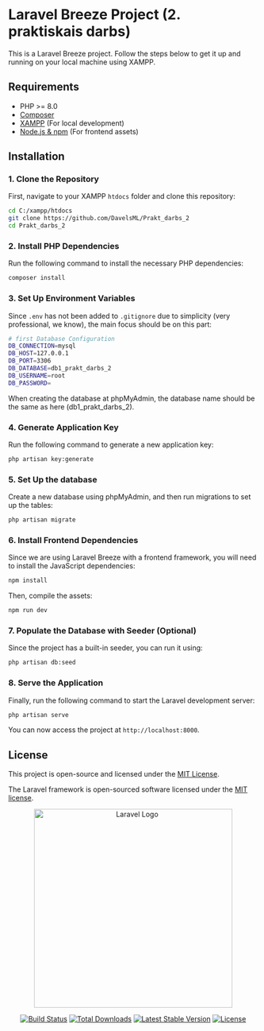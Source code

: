 # Laravel Breeze Project (2. praktiskais darbs)

This is a Laravel Breeze project. Follow the steps below to get it up and running on your local machine using XAMPP.

## Requirements

- PHP >= 8.0
- [Composer](https://getcomposer.org/)
- [XAMPP](https://www.apachefriends.org/index.html) (For local development)
- [Node.js & npm](https://nodejs.org/) (For frontend assets)

## Installation

### 1. Clone the Repository
First, navigate to your XAMPP `htdocs` folder and clone this repository:
```bash
cd C:/xampp/htdocs
git clone https://github.com/DavelsML/Prakt_darbs_2
cd Prakt_darbs_2
```

### 2. Install PHP Dependencies

Run the following command to install the necessary PHP dependencies:
```bash
composer install
```

### 3. Set Up Environment Variables

Since ```.env``` has not been added to ```.gitignore``` due to simplicity (very professional, we know), the main focus should be on this part:
```bash
# first Database Configuration
DB_CONNECTION=mysql
DB_HOST=127.0.0.1
DB_PORT=3306
DB_DATABASE=db1_prakt_darbs_2
DB_USERNAME=root
DB_PASSWORD=
```

When creating the database at phpMyAdmin, the database name should be the same as here (db1_prakt_darbs_2).

### 4. Generate Application Key

Run the following command to generate a new application key:

```bash
php artisan key:generate
```

### 5. Set Up the database

Create a new database using phpMyAdmin, and then run migrations to set up the tables:
```bash
php artisan migrate
```

### 6. Install Frontend Dependencies

Since we are using Laravel Breeze with a frontend framework, you will need to install the JavaScript dependencies:

```bash
npm install
```

Then, compile the assets:

```bash
npm run dev
```

### 7. Populate the Database with Seeder (Optional)

Since the project has a built-in seeder, you can run it using:

```bash
php artisan db:seed
```

### 8. Serve the Application

Finally, run the following command to start the Laravel development server:

```bash
php artisan serve
```

You can now access the project at ```http://localhost:8000```.

## License

This project is open-source and licensed under the [MIT License](https://opensource.org/licenses/MIT).

The Laravel framework is open-sourced software licensed under the [MIT license](https://opensource.org/licenses/MIT).

<p align="center"><a href="https://laravel.com" target="_blank"><img src="https://raw.githubusercontent.com/laravel/art/master/logo-lockup/5%20SVG/2%20CMYK/1%20Full%20Color/laravel-logolockup-cmyk-red.svg" width="400" alt="Laravel Logo"></a></p>

<p align="center">
<a href="https://github.com/laravel/framework/actions"><img src="https://github.com/laravel/framework/workflows/tests/badge.svg" alt="Build Status"></a>
<a href="https://packagist.org/packages/laravel/framework"><img src="https://img.shields.io/packagist/dt/laravel/framework" alt="Total Downloads"></a>
<a href="https://packagist.org/packages/laravel/framework"><img src="https://img.shields.io/packagist/v/laravel/framework" alt="Latest Stable Version"></a>
<a href="https://packagist.org/packages/laravel/framework"><img src="https://img.shields.io/packagist/l/laravel/framework" alt="License"></a>
</p>